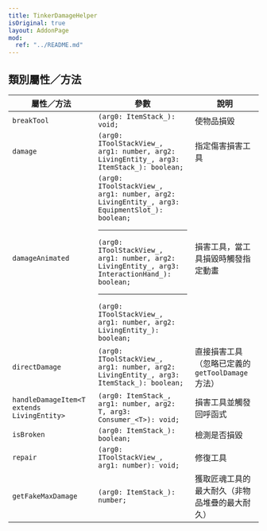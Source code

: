 ```yaml
---
title: TinkerDamageHelper
isOriginal: true
layout: AddonPage
mod:
  ref: "../README.md"
---
```


## 類別屬性／方法

| 屬性／方法                                 | 參數                                                                                                                                                                                                                                                                     | 說明                                              |
| ------------------------------------------ | ------------------------------------------------------------------------------------------------------------------------------------------------------------------------------------------------------------------------------------------------------------------------ | ------------------------------------------------- |
| `breakTool`                                | `(arg0: ItemStack_): void;`                                                                                                                                                                                                                                              | 使物品損毀                                        |
| `damage`                                   | `(arg0: IToolStackView_, arg1: number, arg2: LivingEntity_, arg3: ItemStack_): boolean;`                                                                                                                                                                                 | 指定傷害損害工具                                  |
| `damageAnimated`                           | `(arg0: IToolStackView_, arg1: number, arg2: LivingEntity_, arg3: EquipmentSlot_): boolean;`<hr>`(arg0: IToolStackView_, arg1: number, arg2: LivingEntity_, arg3: InteractionHand_): boolean;`<hr>`(arg0: IToolStackView_, arg1: number, arg2: LivingEntity_): boolean;` | 損害工具，當工具損毀時觸發指定動畫                |
| `directDamage`                             | `(arg0: IToolStackView_, arg1: number, arg2: LivingEntity_, arg3: ItemStack_): boolean;`                                                                                                                                                                                 | 直接損害工具（忽略已定義的 `getToolDamage` 方法） |
| `handleDamageItem<T extends LivingEntity>` | `(arg0: ItemStack_, arg1: number, arg2: T, arg3: Consumer_<T>): void;`                                                                                                                                                                                                   | 損害工具並觸發回呼函式                            |
| `isBroken`                                 | `(arg0: ItemStack_): boolean;`                                                                                                                                                                                                                                           | 檢測是否損毀                                      |
| `repair`                                   | `(arg0: IToolStackView_, arg1: number): void;`                                                                                                                                                                                                                           | 修復工具                                          |
| `getFakeMaxDamage`                         | `(arg0: ItemStack_): number;`                                                                                                                                                                                                                                            | 獲取匠魂工具的最大耐久（非物品堆疊的最大耐久）    |
